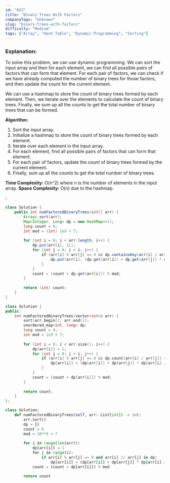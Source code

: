 ```yaml
---
id: "823"
title: "Binary Trees With Factors"
companyTags: "Unknown"
slug: "binary-trees-with-factors"
difficulty: "Medium"
tags: ["Array", "Hash Table", "Dynamic Programming", "Sorting"]
---
```


### Explanation:
To solve this problem, we can use dynamic programming. We can sort the input array and then for each element, we can find all possible pairs of factors that can form that element. For each pair of factors, we can check if we have already computed the number of binary trees for those factors, and then update the count for the current element.

We can use a hashmap to store the count of binary trees formed by each element. Then, we iterate over the elements to calculate the count of binary trees. Finally, we sum up all the counts to get the total number of binary trees that can be formed.

**Algorithm:**
1. Sort the input array.
2. Initialize a hashmap to store the count of binary trees formed by each element.
3. Iterate over each element in the input array.
4. For each element, find all possible pairs of factors that can form that element.
5. For each pair of factors, update the count of binary trees formed by the current element.
6. Finally, sum up all the counts to get the total number of binary trees.

**Time Complexity:** O(n^2) where n is the number of elements in the input array.
**Space Complexity:** O(n) due to the hashmap.

:

```java
class Solution {
    public int numFactoredBinaryTrees(int[] arr) {
        Arrays.sort(arr);
        Map<Integer, Long> dp = new HashMap<>();
        long count = 0;
        int mod = (int) 1e9 + 7;
        
        for (int i = 0; i < arr.length; i++) {
            dp.put(arr[i], 1L);
            for (int j = 0; j < i; j++) {
                if (arr[i] % arr[j] == 0 && dp.containsKey(arr[i] / arr[j])) {
                    dp.put(arr[i], (dp.get(arr[i]) + dp.get(arr[j]) * dp.get(arr[i] / arr[j])) % mod);
                }
            }
            count = (count + dp.get(arr[i])) % mod;
        }
        
        return (int) count;
    }
}
```

```cpp
class Solution {
public:
    int numFactoredBinaryTrees(vector<int>& arr) {
        sort(arr.begin(), arr.end());
        unordered_map<int, long> dp;
        long count = 0;
        int mod = 1e9 + 7;
        
        for (int i = 0; i < arr.size(); i++) {
            dp[arr[i]] = 1;
            for (int j = 0; j < i; j++) {
                if (arr[i] % arr[j] == 0 && dp.count(arr[i] / arr[j]) > 0) {
                    dp[arr[i]] = (dp[arr[i]] + dp[arr[j]] * dp[arr[i] / arr[j]]) % mod;
                }
            }
            count = (count + dp[arr[i]]) % mod;
        }
        
        return count;
    }
};
```

```python
class Solution:
    def numFactoredBinaryTrees(self, arr: List[int]) -> int:
        arr.sort()
        dp = {}
        count = 0
        mod = 10**9 + 7
        
        for i in range(len(arr)):
            dp[arr[i]] = 1
            for j in range(i):
                if arr[i] % arr[j] == 0 and arr[i] // arr[j] in dp:
                    dp[arr[i]] = (dp[arr[i]] + dp[arr[j]] * dp[arr[i] // arr[j]]) % mod
            count = (count + dp[arr[i]]) % mod
        
        return count
```